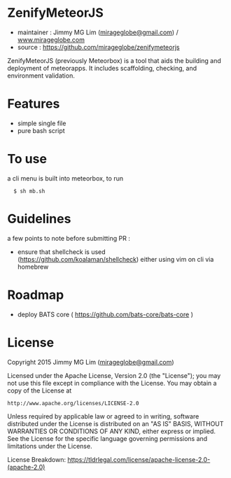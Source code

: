 # ZenifyMeteorJS #

- maintainer : Jimmy MG Lim (mirageglobe@gmail.com) / www.mirageglobe.com
- source : https://github.com/mirageglobe/zenifymeteorjs

ZenifyMeteorJS (previously Meteorbox) is a tool that aids the building and deployment of meteorapps. It includes scaffolding, checking, and environment validation.

# Features #

- simple single file
- pure bash script

# To use #

a cli menu is built into meteorbox, to run
```
  $ sh mb.sh
```

# Guidelines #

a few points to note before submitting PR :

- ensure that shellcheck is used (https://github.com/koalaman/shellcheck) either using vim on cli via homebrew

# Roadmap #

- deploy BATS core ( https://github.com/bats-core/bats-core )

# License

Copyright 2015 Jimmy MG Lim (mirageglobe@gmail.com)

Licensed under the Apache License, Version 2.0 (the "License");
you may not use this file except in compliance with the License.
You may obtain a copy of the License at

    http://www.apache.org/licenses/LICENSE-2.0

Unless required by applicable law or agreed to in writing, software
distributed under the License is distributed on an "AS IS" BASIS,
WITHOUT WARRANTIES OR CONDITIONS OF ANY KIND, either express or implied.
See the License for the specific language governing permissions and
limitations under the License.

License Breakdown: https://tldrlegal.com/license/apache-license-2.0-(apache-2.0)
